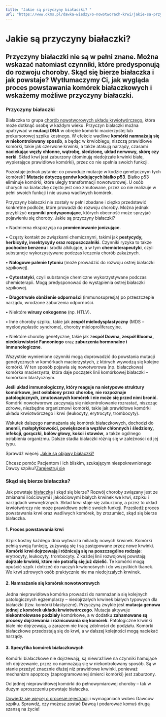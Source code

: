 ```yaml
---
title: "Jakie są przyczyny białaczki? "
url: "https://www.dkms.pl/dawka-wiedzy/o-nowotworach-krwi/jakie-sa-przyczyny-bialaczki"
---
```


# Jakie są przyczyny białaczki? 

## Przyczyny białaczki nie są w pełni znane. Można wskazać natomiast czynniki, które predysponują do rozwoju choroby. Skąd się bierze białaczka i jak powstaje? Wytłumaczymy Ci, jak wygląda proces powstawania komórek białaczkowych i wskażemy możliwe przyczyny białaczki. 

### Przyczyny białaczki


Białaczka to grupa [chorób nowotworowych układu krwiotwórczego](https://www.dkms.pl/dawka-wiedzy/o-nowotworach-krwi), która może dotknąć osobę w każdym wieku. Przyczyn białaczki można upatrywać w **mutacji DNA** w obrębie komórki macierzystej lub prekursorowej szpiku kostnego. W efekcie wadliwe **komórki namnażają się w niekontrolowany sposób**, a będąc w krwiobiegu, niszczą prawidłowe komórki, takie jak czerwone krwinki, a także atakują narządy, czasami **naciekając węzły chłonne, wątrobę, śledzionę, układ nerwowy, skórę czy nerki**. Skład krwi jest zaburzony (dominują niedojrzałe krwinki białe, wypierające prawidłowe komórki), przez co nie spełnia swoich funkcji. 


Pozostaje jednak pytanie: co powoduje mutacje w kodzie genetycznym tych komórek? **Mutacje dotyczą genów kodujących białko p53**. Białko p53 eliminuje komórki, które uległy transformacji nowotworowej. U osób chorych na białaczkę często jest ono zmutowane, przez co nie realizuje w pełni swoich funkcji i nie usuwa wadliwych komórek. 


Przyczyny białaczki nie zostały w pełni zbadane i ciężko przedstawić konkretne podłoże, które prowadzi do rozwoju choroby. Można jednak przybliżyć **czynniki predysponujące**, których obecność może sprzyjać pojawieniu się choroby. Jakie są przyczyny białaczki?


• Nadmierna ekspozycja na **promieniowanie jonizujące**.


• Częsty kontakt ze związkami chemicznymi, takimi jak **pestycydy, herbicydy, insektycydy oraz rozpuszczalniki**. Czynniki ryzyka to także **pochodne benzenu** i środki alkilujące, a w tym **chemioterapeutyki**, czyli substancje wykorzystywane podczas leczenia chorób zakaźnych. 


• **Nałogowe palenie tytoniu** (może prowadzić do rozwoju ostrej białaczki szpikowej).


• **Cytostatyki**, czyli substancje chemiczne wykorzystywane podczas chemioterapii. Mogą predysponować do wystąpienia ostrej białaczki szpikowej. 


• **Długotrwałe obniżenie odporności** (immunosupresja) po przeszczepie narządu, wrodzone zaburzenia odporności. 


• Niektóre **wirusy onkogenne** (np. HTLV).


• Inne choroby szpiku, takie jak **zespół mielodysplastyczny** (MDS – myelodysplastic syndrome), choroby mieloproliferacyjne. 


• Niektóre choroby genetyczne, takie jak z**espół Downa, zespół Blooma, niedokrwistość Fanconiego** oraz **zaburzenia hormonalne i immunologiczne**. 


Wszystkie wymienione czynniki mogą doprowadzić do powstania mutacji genetycznych w komórkach macierzystych, z których wywodzą się kolejne komórki. W ten sposób pojawia się nowotworowa (np. białaczkowa) komórka macierzysta, która daje początek linii komórkowej białaczki – komórkom blastycznym. 


**Jeśli układ immunologiczny, który reaguje na nietypowe struktury komórkowe, jest osłabiony przez chorobę, nie rozpoznaje patologicznych, zmutowanych komórek i nie może się przed nimi bronić.** Komórki nowotworowe zaczynają się niekontrolowanie rozrastać, niszcząc zdrowe, niezbędne organizmowi komórki, takie jak prawidłowe komórki układu krwiotwórczego i krwi (leukocyty, erytrocyty, trombocyty). 


Wskutek dalszego namnażania się komórek białaczkowych, dochodzi do **anemii, małopłytkowości, powiększenia węzłów chłonnych i śledziony, infekcji, gorączki, bólów głowy, kości i stawów**, a także ogólnego osłabienia organizmu. Dalsze stadia białaczki różnią się w zależności od jej typu. 


Sprawdź więcej: [Jakie są objawy białaczki?](/dawka-wiedzy/o-nowotworach-krwi/jakie-sa-objawy-bialaczki "Jakie są objawy białaczki?")


Chcesz pomóc Pacjentom i ich bliskim, szukającym niespokrewnionego Dawcy szpiku?[Zarejestruj się](/zarejestruj-sie-teraz "Zarejestruj sie teraz")
### Skąd się bierze białaczka?


Jak powstaje [białaczka](https://www.dkms.pl/dawka-wiedzy/o-nowotworach-krwi/bialaczka) i skąd się bierze? Rozwój choroby związany jest ze zmianami ilościowymi i jakościowymi białych krwinek we krwi, szpiku i narządach wewnętrznych. Skład krwi staje się zaburzony, a przez to układ krwiotwórczy nie może prawidłowo pełnić swoich funkcji. Prześledź proces powstawania krwi oraz wadliwych komórek, by zrozumieć, skąd się bierze białaczka. 


#### **1\. Proces powstawania krwi**


Szpik kostny każdego dnia wytwarza miliardy nowych krwinek. Komórki pełnią swoją funkcję, zużywają się i są zastępowane przez nowe krwinki. **Komórki krwi dojrzewają i różnicują się na poszczególne rodzaje**: erytrocyty, leukocyty, trombocyty. Z każdej linii rozwojowej powstają **dojrzałe krwinki, które nie potrafią się już dzielić**. Te komórki mogą opuścić szpik i dotrzeć do naczyń krwionośnych i do wszystkich tkanek. We krwi zdrowych osób praktycznie nie ma niedojrzałych krwinek.


#### **2\. Namnażanie się komórek nowotworowych**


Jedna nieprawidłowa komórka prowadzi do namnażania się kolejnych patologicznych egzemplarzy – niedojrzałych krwinek białych typowych dla białaczki (tzw. komórki blastyczne). Przyczyną zwykle jest **mutacja genowa jednej z komórek układu krwiotwórczego**. Mutacja aktywuje **niekontrolowane podziały** komórkowe, a w dodatku **zahamowane są procesy dojrzewania i różnicowania się komórek**. Patologiczne krwinki białe nie dojrzewają, a zarazem nie tracą zdolności do podziału. Komórki białaczkowe przedostają się do krwi, a w dalszej kolejności mogą naciekać narządy. 


#### **3\. Specyfika komórek białaczkowych**


Komórki białaczkowe nie dojrzewają, są niewrażliwe na czynniki hamujące ich dojrzewanie, przez co namnażają się w niekontrolowany sposób. Są w stanie przeżyć znacznie dłużej niż prawidłowe krwinki, ponieważ mechanizm apoptozy (zaprogramowanej śmierci komórki) jest zaburzony. 


Od jednej nieprawidłowej komórki do pełnowymiarowej choroby – tak w dużym uproszczeniu powstaje białaczka.


[Dowiedz się więcej o procesie rejestracji](https://www.dkms.pl/dawka-wiedzy/o-rejestracji) i wymaganiach wobec Dawców szpiku. Sprawdź, czy możesz zostać Dawcą i podarować komuś drugą szansę na życie!


